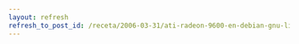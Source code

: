 ```yaml
---
layout: refresh
refresh_to_post_id: /receta/2006-03-31/ati-radeon-9600-en-debian-gnu-linux-con-el-driver-privativo-fglrx
---
```

